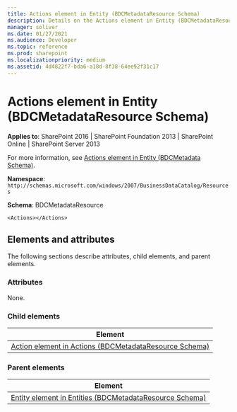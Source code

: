 ```yaml
---
title: Actions element in Entity (BDCMetadataResource Schema)
description: Details on the Actions element in Entity (BDCMetadataResource Schema).
manager: soliver
ms.date: 01/27/2021
ms.audience: Developer
ms.topic: reference
ms.prod: sharepoint
ms.localizationpriority: medium
ms.assetid: 4d4822f7-bda6-a18d-8f38-64ee92f31c17
---
```


# Actions element in Entity (BDCMetadataResource Schema)

**Applies to**: SharePoint 2016 | SharePoint Foundation 2013 | SharePoint Online | SharePoint Server 2013

For more information, see [Actions element in Entity (BDCMetadata Schema)](actions-element-in-entity-bdcmetadata-schema.md).

**Namespace**: `http://schemas.microsoft.com/windows/2007/BusinessDataCatalog/Resources`

**Schema**: BDCMetadataResource

```
<Actions></Actions>
```

## Elements and attributes

The following sections describe attributes, child elements, and parent elements.

### Attributes

None.

### Child elements

| Element |
| --- |
| [Action element in Actions (BDCMetadataResource Schema)](action-element-in-actions-bdcmetadataresource-schema.md) |

### Parent elements

| Element |
| --- |
| [Entity element in Entities (BDCMetadataResource Schema)](entity-element-in-entities-bdcmetadataresource-schema.md) |
